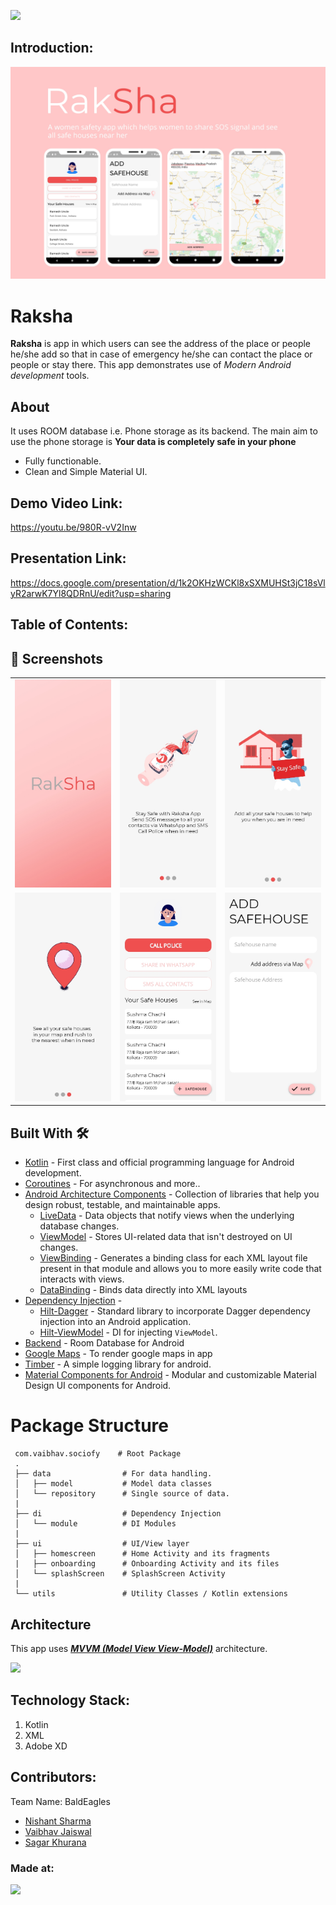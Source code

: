 <a href="https://hack36.com"> <img src="http://bit.ly/BuiltAtHack36" height=20px> </a>


## Introduction:
  ![](media/design.jpg)

# **Raksha** 

**Raksha** is app in which users can see the address of the place or people he/she add so that in case of emergency he/she can contact the place or people or stay there. This app demonstrates use of *Modern Android development* tools.

## About

 It uses ROOM database i.e. Phone storage as its backend. The main aim to use the phone storage is **Your data is completely safe in your phone**
 
- Fully functionable. 
- Clean and Simple Material UI.
  
## Demo Video Link:
  <a href="https://youtu.be/980R-vV2Inw">https://youtu.be/980R-vV2Inw</a>
  
## Presentation Link:
  <a href="https://docs.google.com/presentation/d/1k2OKHzWCKl8xSXMUHSt3jC18sVlyR2arwK7Yl8QDRnU/edit?usp=sharing"> https://docs.google.com/presentation/d/1k2OKHzWCKl8xSXMUHSt3jC18sVlyR2arwK7Yl8QDRnU/edit?usp=sharing </a>
  
  
## Table of Contents:

## 📸 Screenshots

 ||||
 |:----------------------------------------:|:-----------------------------------------:|:-----------------------------------------: |
 | ![](media/SPlashScreen.jpg) | ![](media/Onboarding1.jpg) | ![](media/Onbording2.jpg) |
 | ![](media/Onbording3.jpg) | ![](media/homescreen.jpg) | ![](media/addsafehouse.jpg)

 ## Built With 🛠
 - [Kotlin](https://kotlinlang.org/) - First class and official programming language for Android development.
 - [Coroutines](https://kotlinlang.org/docs/reference/coroutines-overview.html) - For asynchronous and more..
 - [Android Architecture Components](https://developer.android.com/topic/libraries/architecture) - Collection of libraries that help you design robust, testable, and maintainable apps.
   - [LiveData](https://developer.android.com/topic/libraries/architecture/livedata) - Data objects that notify views when the underlying database changes.
   - [ViewModel](https://developer.android.com/topic/libraries/architecture/viewmodel) - Stores UI-related data that isn't destroyed on UI changes. 
   - [ViewBinding](https://developer.android.com/topic/libraries/view-binding) - Generates a binding class for each XML layout file present in that module and allows you to more easily write code that interacts with views.
   - [DataBinding](https://developer.android.com/topic/libraries/data-binding) - Binds data directly into XML layouts
 - [Dependency Injection](https://developer.android.com/training/dependency-injection) - 
   - [Hilt-Dagger](https://dagger.dev/hilt/) - Standard library to incorporate Dagger dependency injection into an Android application.
   - [Hilt-ViewModel](https://developer.android.com/training/dependency-injection/hilt-jetpack) - DI for injecting `ViewModel`.
 - [Backend](https://https://developer.android.com/reference/android/arch/persistence/room/RoomDatabase) - Room Database for Android
 - [Google Maps](https://developers.google.com/maps/documentation) - To render google maps in app
 - [Timber](https://github.com/JakeWharton/timber) - A simple logging library for android.
 - [Material Components for Android](https://github.com/material-components/material-components-android) - Modular and customizable Material Design UI components for Android.

 # Package Structure

     com.vaibhav.sociofy    # Root Package
     .
     ├── data                # For data handling.
     │   ├── model           # Model data classes 
     │   └── repository      # Single source of data.
     |
     ├── di                  # Dependency Injection             
     │   └── module          # DI Modules
     |
     ├── ui                  # UI/View layer
     │   ├── homescreen      # Home Activity and its fragments
     |   ├── onboarding      # Onboarding Activity and its files
     │   └── splashScreen    # SplashScreen Activity
     |
     └── utils               # Utility Classes / Kotlin extensions


 ## Architecture
 This app uses [***MVVM (Model View View-Model)***](https://developer.android.com/jetpack/docs/guide#recommended-app-arch) architecture.

 ![](https://developer.android.com/topic/libraries/architecture/images/final-architecture.png)

## Technology Stack:
  1) Kotlin
  2) XML
  3) Adobe XD
  

## Contributors:

Team Name: BaldEagles

* [Nishant Sharma](https://github.com/nishantsharma1115)
* [Vaibhav Jaiswal](https://github.com/Vaibhav2002)
* [Sagar Khurana](https://github.com/hellosagar)


### Made at:
<a href="https://hack36.com"> <img src="http://bit.ly/BuiltAtHack36" height=20px> </a>

